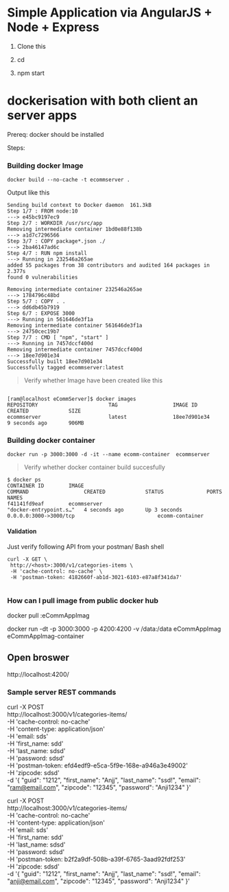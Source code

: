 # Simple Application via AngularJS + Node + Express

 1. Clone this
 
 2. cd <dir>
  
 3. npm start
 
 
 # dockerisation with both client an server apps
 
 
 Prereq:
 docker should be installed
 
 Steps:
 
 ### Building docker Image
 ```
 docker build --no-cache -t ecommserver .
 ```
 
 Output like this 
 
 ```
 Sending build context to Docker daemon  161.3kB
Step 1/7 : FROM node:10
 ---> e45bc9197ec9
Step 2/7 : WORKDIR /usr/src/app
Removing intermediate container 1bd0e88f138b
 ---> a1d7c7296566
Step 3/7 : COPY package*.json ./
 ---> 2ba46147ad6c
Step 4/7 : RUN npm install
 ---> Running in 232546a265ae
added 55 packages from 38 contributors and audited 164 packages in 2.377s
found 0 vulnerabilities

Removing intermediate container 232546a265ae
 ---> 1784796c48bd
Step 5/7 : COPY . .
 ---> dd6db45b7919
Step 6/7 : EXPOSE 3000
 ---> Running in 561646de3f1a
Removing intermediate container 561646de3f1a
 ---> 24750cec19b7
Step 7/7 : CMD [ "npm", "start" ]
 ---> Running in 7457dccf400d
Removing intermediate container 7457dccf400d
 ---> 18ee7d901e34
Successfully built 18ee7d901e34
Successfully tagged ecommserver:latest
```

> Verify whether Image have been created like this 
```

[ram@localhost eCommServer]$ docker images
REPOSITORY                       TAG                  IMAGE ID            CREATED             SIZE
ecommserver                      latest               18ee7d901e34        9 seconds ago       906MB

```
 
 
 ### Building docker container
 ```
 docker run -p 3000:3000 -d -it --name ecomm-container  ecommserver
 ```
 
 > Verify whether docker container build succesfully 
 
 ```
$ docker ps
CONTAINER ID        IMAGE                                               COMMAND                  CREATED             STATUS              PORTS                                            NAMES
f41141fd9eaf        ecommserver                                         "docker-entrypoint.s…"   4 seconds ago       Up 3 seconds        0.0.0.0:3000->3000/tcp                           ecomm-container

 ```
 #### Validation 
 
 Just verify following API from your postman/ Bash shell
 
 ```
 curl -X GET \
  http://<host>:3000/v1/categories-items \
  -H 'cache-control: no-cache' \
  -H 'postman-token: 4182660f-ab1d-3021-6103-e87a8f341da7'
  
 ```
 
### How can I pull image from public docker hub

docker pull <dockerrresgisty>:eCommAppImag
 
docker run -dt -p 3000:3000 -p 4200:4200 -v /data:/data eCommAppImag eCommAppImag-container
 
 
## Open broswer

http://localhost:4200/



### Sample server REST commands

curl -X POST \
  http://localhost:3000/v1/categories-items/ \
  -H 'cache-control: no-cache' \
  -H 'content-type: application/json' \
  -H 'email: sds' \
  -H 'first_name: sdd' \
  -H 'last_name: sdsd' \
  -H 'password: sdsd' \
  -H 'postman-token: efd4edf9-e5ca-5f9e-168e-a946a3e49002' \
  -H 'zipcode: sdsd' \
  -d '{
 "guid": "1212",
        "first_name": "Anjj",
        "last_name": "ssd!",
        "email": "ram@email.com",
        "zipcode": "12345",
        "password": "Anji1234"
}'



curl -X POST \
  http://localhost:3000/v1/categories-items/ \
  -H 'cache-control: no-cache' \
  -H 'content-type: application/json' \
  -H 'email: sds' \
  -H 'first_name: sdd' \
  -H 'last_name: sdsd' \
  -H 'password: sdsd' \
  -H 'postman-token: b2f2a9df-508b-a39f-6765-3aad92fdf253' \
  -H 'zipcode: sdsd' \
  -d '{
 "guid": "1212",
        "first_name": "Anjj",
        "last_name": "ssd!",
        "email": "anji@email.com",
        "zipcode": "12345",
        "password": "Anji1234"
}'
